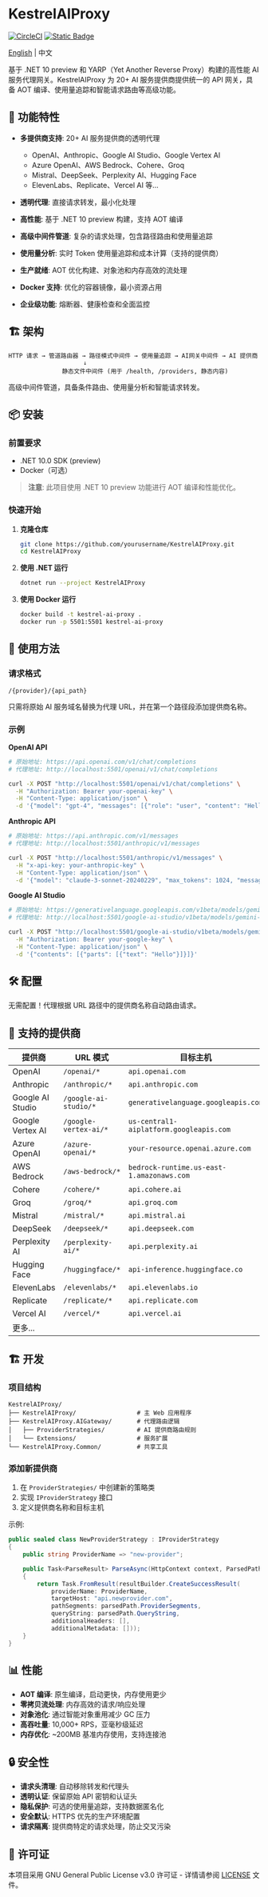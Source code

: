 # KestrelAIProxy

[![CircleCI](https://dl.circleci.com/status-badge/img/circleci/9a4zSW4Kt4bK39F5t1m5WR/XiupSmJYh6VGA6D7gtZdJp/tree/main.svg?style=svg)](https://dl.circleci.com/status-badge/redirect/circleci/9a4zSW4Kt4bK39F5t1m5WR/XiupSmJYh6VGA6D7gtZdJp/tree/main)
[![Static Badge](https://img.shields.io/badge/All_Providers-AAFF00)](https://ai-proxy.4ba.ai/providers)

[English](README.md) | 中文

基于 .NET 10 preview 和 YARP（Yet Another Reverse Proxy）构建的高性能 AI 服务代理网关。KestrelAIProxy 为 20+ AI 服务提供商提供统一的 API 网关，具备 AOT 编译、使用量追踪和智能请求路由等高级功能。

## 🚀 功能特性

- **多提供商支持**: 20+ AI 服务提供商的透明代理
  - OpenAI、Anthropic、Google AI Studio、Google Vertex AI
  - Azure OpenAI、AWS Bedrock、Cohere、Groq
  - Mistral、DeepSeek、Perplexity AI、Hugging Face
  - ElevenLabs、Replicate、Vercel AI 等...

- **透明代理**: 直接请求转发，最小化处理
- **高性能**: 基于 .NET 10 preview 构建，支持 AOT 编译
- **高级中间件管道**: 复杂的请求处理，包含路径路由和使用量追踪
- **使用量分析**: 实时 Token 使用量追踪和成本计算（支持的提供商）
- **生产就绪**: AOT 优化构建、对象池和内存高效的流处理
- **Docker 支持**: 优化的容器镜像，最小资源占用
- **企业级功能**: 熔断器、健康检查和全面监控

## 🏗️ 架构

```
HTTP 请求 → 管道路由器 → 路径模式中间件 → 使用量追踪 → AI网关中间件 → AI 提供商
                     ↓
               静态文件中间件 (用于 /health, /providers, 静态内容)
```

高级中间件管道，具备条件路由、使用量分析和智能请求转发。

## 📦 安装

### 前置要求
- .NET 10.0 SDK (preview)
- Docker（可选）

> **注意**: 此项目使用 .NET 10 preview 功能进行 AOT 编译和性能优化。

### 快速开始

1. **克隆仓库**
   ```bash
   git clone https://github.com/yourusername/KestrelAIProxy.git
   cd KestrelAIProxy
   ```

2. **使用 .NET 运行**
   ```bash
   dotnet run --project KestrelAIProxy
   ```

3. **使用 Docker 运行**
   ```bash
   docker build -t kestrel-ai-proxy .
   docker run -p 5501:5501 kestrel-ai-proxy
   ```

## 🔧 使用方法

### 请求格式
```
/{provider}/{api_path}
```

只需将原始 AI 服务域名替换为代理 URL，并在第一个路径段添加提供商名称。

### 示例

**OpenAI API**
```bash
# 原始地址: https://api.openai.com/v1/chat/completions
# 代理地址: http://localhost:5501/openai/v1/chat/completions

curl -X POST "http://localhost:5501/openai/v1/chat/completions" \
  -H "Authorization: Bearer your-openai-key" \
  -H "Content-Type: application/json" \
  -d '{"model": "gpt-4", "messages": [{"role": "user", "content": "Hello"}]}'
```

**Anthropic API**
```bash
# 原始地址: https://api.anthropic.com/v1/messages
# 代理地址: http://localhost:5501/anthropic/v1/messages

curl -X POST "http://localhost:5501/anthropic/v1/messages" \
  -H "x-api-key: your-anthropic-key" \
  -H "Content-Type: application/json" \
  -d '{"model": "claude-3-sonnet-20240229", "max_tokens": 1024, "messages": [{"role": "user", "content": "Hello"}]}'
```

**Google AI Studio**
```bash
# 原始地址: https://generativelanguage.googleapis.com/v1beta/models/gemini-pro:generateContent
# 代理地址: http://localhost:5501/google-ai-studio/v1beta/models/gemini-pro:generateContent

curl -X POST "http://localhost:5501/google-ai-studio/v1beta/models/gemini-pro:generateContent" \
  -H "Authorization: Bearer your-google-key" \
  -H "Content-Type: application/json" \
  -d '{"contents": [{"parts": [{"text": "Hello"}]}]}'
```

## 🛠️ 配置

无需配置！代理根据 URL 路径中的提供商名称自动路由请求。

## 🔌 支持的提供商

| 提供商 | URL 模式 | 目标主机 |
|--------|----------|----------|
| OpenAI | `/openai/*` | `api.openai.com` |
| Anthropic | `/anthropic/*` | `api.anthropic.com` |
| Google AI Studio | `/google-ai-studio/*` | `generativelanguage.googleapis.com` |
| Google Vertex AI | `/google-vertex-ai/*` | `us-central1-aiplatform.googleapis.com` |
| Azure OpenAI | `/azure-openai/*` | `your-resource.openai.azure.com` |
| AWS Bedrock | `/aws-bedrock/*` | `bedrock-runtime.us-east-1.amazonaws.com` |
| Cohere | `/cohere/*` | `api.cohere.ai` |
| Groq | `/groq/*` | `api.groq.com` |
| Mistral | `/mistral/*` | `api.mistral.ai` |
| DeepSeek | `/deepseek/*` | `api.deepseek.com` |
| Perplexity AI | `/perplexity-ai/*` | `api.perplexity.ai` |
| Hugging Face | `/huggingface/*` | `api-inference.huggingface.co` |
| ElevenLabs | `/elevenlabs/*` | `api.elevenlabs.io` |
| Replicate | `/replicate/*` | `api.replicate.com` |
| Vercel AI | `/vercel/*` | `api.vercel.ai` |
| 更多... | | |

## 🏗️ 开发

### 项目结构
```
KestrelAIProxy/
├── KestrelAIProxy/                 # 主 Web 应用程序
├── KestrelAIProxy.AIGateway/       # 代理路由逻辑
│   ├── ProviderStrategies/         # AI 提供商路由规则
│   └── Extensions/                 # 服务扩展
└── KestrelAIProxy.Common/          # 共享工具
```

### 添加新提供商

1. 在 `ProviderStrategies/` 中创建新的策略类
2. 实现 `IProviderStrategy` 接口
3. 定义提供商名称和目标主机

示例:
```csharp
public sealed class NewProviderStrategy : IProviderStrategy
{
    public string ProviderName => "new-provider";

    public Task<ParseResult> ParseAsync(HttpContext context, ParsedPath parsedPath)
    {
        return Task.FromResult(resultBuilder.CreateSuccessResult(
            providerName: ProviderName,
            targetHost: "api.newprovider.com",
            pathSegments: parsedPath.ProviderSegments,
            queryString: parsedPath.QueryString,
            additionalHeaders: [],
            additionalMetadata: []));
    }
}
```

## 📊 性能

- **AOT 编译**: 原生编译，启动更快，内存使用更少
- **零拷贝流处理**: 内存高效的请求/响应处理
- **对象池化**: 通过智能对象重用减少 GC 压力
- **高吞吐量**: 10,000+ RPS，亚毫秒级延迟
- **内存优化**: ~200MB 基准内存使用，支持连接池

## 🔒 安全性

- **请求头清理**: 自动移除转发和代理头
- **透明认证**: 保留原始 API 密钥和认证头
- **隐私保护**: 可选的使用量追踪，支持数据匿名化
- **安全默认**: HTTPS 优先的生产环境配置
- **请求隔离**: 提供商特定的请求处理，防止交叉污染

## 📝 许可证

本项目采用 GNU General Public License v3.0 许可证 - 详情请参阅 [LICENSE](LICENSE) 文件。